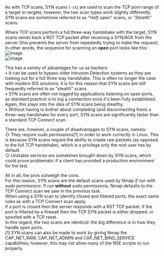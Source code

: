 As with TCP scans, SYN scans (`-sS`) are used to scan the TCP port-range of a target or targets; however, the two scan types work slightly differently. SYN scans are sometimes referred to as "_Half-open"_ scans, or _"Stealth"_ scans.  
  
Where TCP scans perform a full three-way handshake with the target, SYN scans sends back a RST TCP packet after receiving a SYN/ACK from the server (this prevents the server from repeatedly trying to make the request). In other words, the sequence for scanning an **open** port looks like this:  
![image](https://i.imgur.com/cPzF0kU.png)  
![image](https://i.imgur.com/bcgeZmI.png)  
  
  
This has a variety of advantages for us as hackers:  
• It can be used to bypass older Intrusion Detection systems as they are looking out for a full three way handshake. This is often no longer the case with modern IDS solutions; it is for this reason that SYN scans are still frequently referred to as "stealth" scans.  
• SYN scans are often not logged by applications listening on open ports, as standard practice is to log a connection once it's been fully established. Again, this plays into the idea of SYN scans being stealthy.  
• Without having to bother about completing (and disconnecting from) a three-way handshake for every port, SYN scans are significantly faster than a standard TCP Connect scan.  
  
There are, however, a couple of disadvantages to SYN scans, namely:  
◇ They require sudo permissions[1] in order to work correctly in Linux. This is because SYN scans require the ability to create raw packets (as opposed to the full TCP handshake), which is a privilege only the root user has by default.  
◇ Unstable services are sometimes brought down by SYN scans, which could prove problematic if a client has provided a production environment for the test.  
  
All in all, the pros outweigh the cons.  
For this reason, SYN scans are the default scans used by Nmap _if run with sudo permissions_. If run **without** sudo permissions, Nmap defaults to the TCP Connect scan we saw in the previous task.  
When using a SYN scan to identify closed and filtered ports, the exact same rules as with a TCP Connect scan apply.  
If a port is closed then the server responds with a RST TCP packet. If the port is filtered by a firewall then the TCP SYN packet is either dropped, or spoofed with a TCP reset.  
In this regard, the two scans are identical: the big difference is in how they handle _open_ ports.  
[1] SYN scans can also be made to work by giving Nmap the CAP_NET_RAW, CAP_NET_ADMIN and CAP_NET_BIND_SERVICE capabilities; however, this may not allow many of the NSE scripts to run properly.